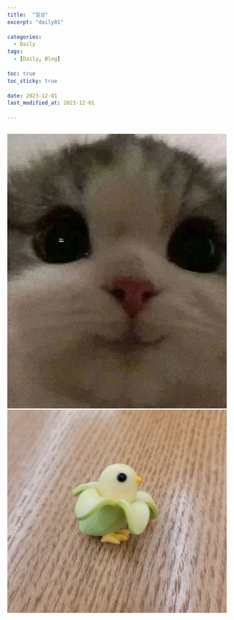 ```yaml
---
title:  "일상" 
excerpt: "daily01"

categories:
  - Daily
tags:
  - [Daily, Blog]

toc: true
toc_sticky: true
 
date: 2023-12-01
last_modified_at: 2023-12-01

---
```



## 


![images](/assets/images/cat_kakao.png)
![images](/assets/images/kakaotalk.png)
